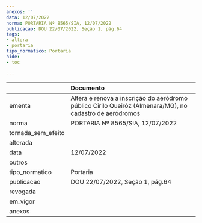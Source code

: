 ```yaml
---
anexos: ''
data: 12/07/2022
norma: PORTARIA Nº 8565/SIA, 12/07/2022
publicacao: DOU 22/07/2022, Seção 1, pág.64
tags:
- altera
- portaria
tipo_normatico: Portaria
hide: 
- toc 
 
---
```


|                    | Documento                                                                                                |
|:-------------------|:---------------------------------------------------------------------------------------------------------|
| ementa             | Altera e renova a inscrição do aeródromo público Cirilo Queiróz (Almenara/MG), no cadastro de aeródromos |
| norma              | PORTARIA Nº 8565/SIA, 12/07/2022                                                                         |
| tornada_sem_efeito |                                                                                                          |
| alterada           |                                                                                                          |
| data               | 12/07/2022                                                                                               |
| outros             |                                                                                                          |
| tipo_normatico     | Portaria                                                                                                 |
| publicacao         | DOU 22/07/2022, Seção 1, pág.64                                                                          |
| revogada           |                                                                                                          |
| em_vigor           |                                                                                                          |
| anexos             |                                                                                                          |